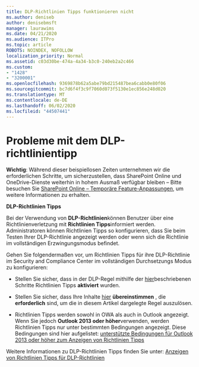 ```yaml
---
title: DLP-Richtlinien Tipps funktionieren nicht
ms.author: deniseb
author: denisebmsft
manager: laurawims
ms.date: 04/21/2020
ms.audience: ITPro
ms.topic: article
ROBOTS: NOINDEX, NOFOLLOW
localization_priority: Normal
ms.assetid: c03d30be-474a-4a34-b3c0-240eb2a2c466
ms.custom:
- "1428"
- "3200001"
ms.openlocfilehash: 9369878b62a5abe79bd215487bea6cabb0e80f06
ms.sourcegitcommit: bc7d6f4f3c9f7060d073f5130e1ec856e248d020
ms.translationtype: MT
ms.contentlocale: de-DE
ms.lasthandoff: 06/02/2020
ms.locfileid: "44507441"
---
```

# <a name="dlp-policy-tip-issues"></a>Probleme mit dem DLP-richtlinientipp

**Wichtig**: Während dieser beispiellosen Zeiten unternehmen wir die erforderlichen Schritte, um sicherzustellen, dass SharePoint Online und OneDrive-Dienste weiterhin in hohem Ausmaß verfügbar bleiben – Bitte besuchen Sie [SharePoint Online – Temporäre Feature-Anpassungen](https://aka.ms/ODSPAdjustments), um weitere Informationen zu erhalten.

**DLP-Richtlinien Tipps**

Bei der Verwendung von **DLP-Richtlinien**können Benutzer über eine Richtlinienverletzung mit **Richtlinien Tipps**informiert werden. Administratoren können Richtlinien Tipps so konfigurieren, dass Sie beim Testen Ihrer DLP-Richtlinie angezeigt werden oder wenn sich die Richtlinie im vollständigen Erzwingungsmodus befindet.
  
Gehen Sie folgendermaßen vor, um Richtlinien Tipps für ihre DLP-Richtlinie im Security and Compliance Center im vollständigen Durchsetzungs Modus zu konfigurieren:
  
- Stellen Sie sicher, dass in der DLP-Regel mithilfe der [hier](https://docs.microsoft.com/microsoft-365/compliance/use-notifications-and-policy-tips)beschriebenen Schritte Richtlinien Tipps **aktiviert** wurden.

- Stellen Sie sicher, dass Ihre Inhalte [hier](https://docs.microsoft.com/microsoft-365/compliance/sensitive-information-type-entity-definitions) **übereinstimmen** , die **erforderlich** sind, um die in diesem Artikel dargelegte Regel auszulösen.

- Richtlinien Tipps werden sowohl in OWA als auch in Outlook angezeigt. Wenn Sie jedoch **Outlook 2013 oder höher**verwenden, werden Richtlinien Tipps nur unter bestimmten Bedingungen angezeigt. Diese Bedingungen sind hier aufgelistet: [unterstützte Bedingungen für Outlook 2013 oder höher zum Anzeigen von Richtlinien Tipps](https://docs.microsoft.com/microsoft-365/compliance/use-notifications-and-policy-tips)

Weitere Informationen zu DLP-Richtlinien Tipps finden Sie unter: [Anzeigen von Richtlinien Tipps für DLP-Richtlinien](https://docs.microsoft.com/microsoft-365/compliance/use-notifications-and-policy-tips)
  
